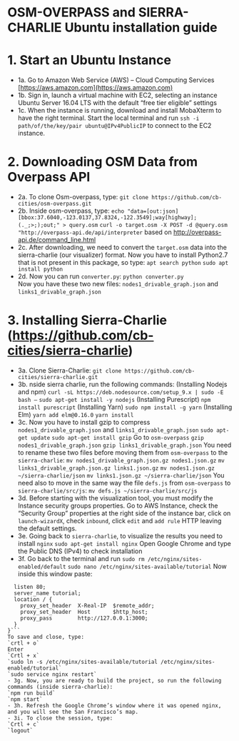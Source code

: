 OSM-OVERPASS and SIERRA-CHARLIE Ubuntu installation guide
========

# 1. Start an Ubuntu Instance
- 1a.	Go to Amazon Web Service (AWS) – Cloud Computing Services
[https://aws.amazon.com](https://aws.amazon.com)
- 1b.	Sign in, launch a virtual machine with EC2, selecting an instance Ubuntu Server 16.04 LTS with the default “free tier eligible” settings 
- 1c.	When the instance is running, download and install MobaXterm to have the right terminal. Start the local terminal and run
`ssh -i path/of/the/key/pair ubuntu@IPv4PublicIP`
to connect to the EC2 instance.

# 2. Downloading OSM Data from Overpass API
- 2a.	To clone Osm-overpass, type: `git clone https://github.com/cb-cities/osm-overpass.git`
- 2b. Inside osm-overpass, type:
`echo "data=[out:json][bbox:37.6040,-123.0137,37.8324,-122.3549];way[highway];(._;>;);out;" > query.osm`
`curl -o target.osm -X POST -d @query.osm "http://overpass-api.de/api/interpreter` based on http://overpass-api.de/command_line.html
- 2c. After downloading, we need to convert the `target.osm` data into the sierra-charlie (our visualizer) format. Now you have to install Python2.7 that is not present in this package, so type:
`apt search python`
`sudo apt install python`
- 2d. Now you can run `converter.py`:
`python converter.py`			
Now you have these two new files: `nodes1_drivable_graph.json` and `links1_drivable_graph.json`

# 3. Installing Sierra-Charlie (https://github.com/cb-cities/sierra-charlie)
- 3a.	Clone Sierra-Charlie:
`git clone https://github.com/cb-cities/sierra-charlie.git`
- 3b. nside sierra charlie, run the following commands:
		(Installing Nodejs and npm)
`curl -sL https://deb.nodesource.com/setup_9.x | sudo -E bash –`
`sudo apt-get install -y nodejs`
		(Installing Purescript)
`npm install purescript`
(Installing Yarn)
`sudo npm install -g yarn`
		(Installing Elm)
`yarn add elm@0.16.0`
`yarn install`
- 3c. Now you have to install gzip to compress `nodes1_drivable_graph.json` and `links1_drivable_graph.json`
`sudo apt-get update`
`sudo apt-get install gzip`
Go to `osm-overpass`
`gzip nodes1_drivable_graph.json`
`gzip links1_drivable_graph.json`
You need to rename these two files before moving them from `osm-overpass` to the `sierra-charlie`:
`mv nodes1_drivable_graph.json.gz nodes1.json.gz`
`mv links1_drivable_graph.json.gz links1.json.gz`
`mv nodes1.json.gz ~/sierra-charlie/json`
`mv links1.json.gz ~/sierra-charlie/json`
You need also to move in the same way the file `defs.js` from `osm-overpass` to `sierra-charlie/src/js`:
`mv defs.js ~/sierra-charlie/src/js`
- 3d.	Before starting with the visualization tool, you must modify the Instance security groups properties. Go to AWS Instance, check the “Security Group” properties at the right side of the instance bar, click on `launch-wizardX`, check `inbound`, click `edit` and `add rule` HTTP leaving the default settings.
- 3e.	Going back to `sierra-charlie`, to visualize the results you need to install `nginx`
`sudo apt-get install nginx`
Open Google Chrome and type the Public DNS (IPv4) to check installation
- 3f. Go back to the terminal and run
`sudo rm /etc/nginx/sites-enabled/default`
`sudo nano /etc/nginx/sites-available/tutorial`
Now inside this window paste:
```server {
  listen 80;
  server_name tutorial;
  location / {
    proxy_set_header  X-Real-IP  $remote_addr;
    proxy_set_header  Host       $http_host;
    proxy_pass        http://127.0.0.1:3000;
  }
}```
To save and close, type:
`crtl + o`
Enter
`Crtl + x`
`sudo ln -s /etc/nginx/sites-available/tutorial /etc/nginx/sites-enabled/tutorial`
`sudo service nginx restart`
- 3g. Now, you are ready to build the project, so run the following commands (inside sierra-charlie):
`npm run build`
`npm start`
- 3h. Refresh the Google Chrome’s window where it was opened nginx, and you will see the San Francisco’s map.
- 3i. To close the session, type:
`Crtl + c`
`logout`



